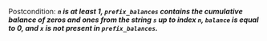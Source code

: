 Postcondition: ***`n` is at least 1, `prefix_balances` contains the cumulative balance of zeros and ones from the string `s` up to index `n`, `balance` is equal to 0, and `x` is not present in `prefix_balances`.***